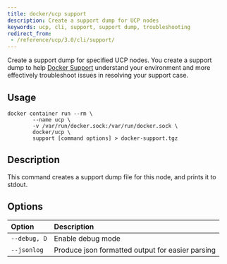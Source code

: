 ```yaml
---
title: docker/ucp support
description: Create a support dump for UCP nodes
keywords: ucp, cli, support, support dump, troubleshooting
redirect_from:
 - /reference/ucp/3.0/cli/support/
---
```


Create a support dump for specified UCP nodes. You create a support dump to help [Docker Support](http://success.docker.com/support) understand your environment and more effectively troubleshoot issues in resolving your support case.

## Usage

```
docker container run --rm \
        --name ucp \
        -v /var/run/docker.sock:/var/run/docker.sock \
        docker/ucp \
        support [command options] > docker-support.tgz
```

## Description

This command creates a support dump file for this node, and prints it to stdout.

## Options

| Option                    | Description                |
|:--------------------------|:---------------------------|
|`--debug, D`|Enable debug mode|
|`--jsonlog`|Produce json formatted output for easier parsing|
